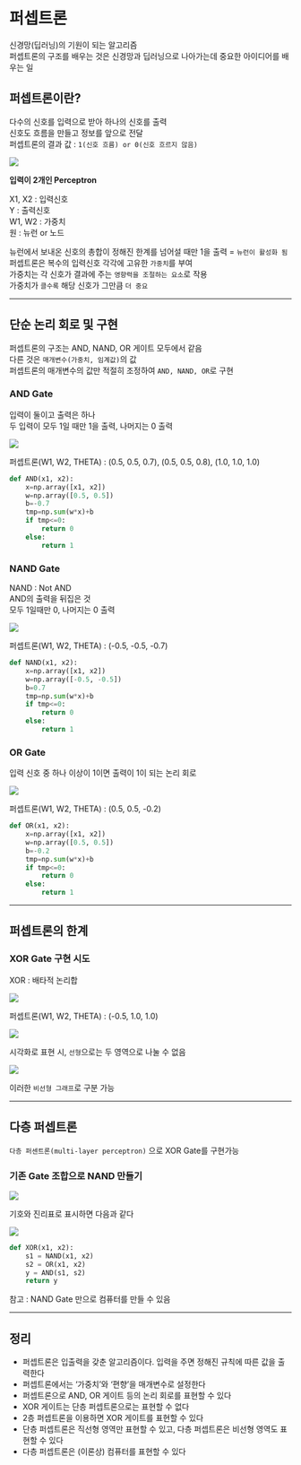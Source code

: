 # 퍼셉트론

신경망(딥러닝)의 기원이 되는 알고리즘   
퍼셉트론의 구조를 배우는 것은 신경망과 딥러닝으로 나아가는데 중요한 아이디어를 배우는 일   

## 퍼셉트론이란?

다수의 신호를 입력으로 받아 하나의 신호를 출력   
신호도 흐름을 만들고 정보를 앞으로 전달   
퍼셉트론의 결과 값 : `1(신호 흐름) or 0(신호 흐르지 않음)`   

![](images/perceptron_1.png)

**입력이 2개인 Perceptron**

X1, X2 : 입력신호   
Y : 출력신호   
W1, W2 :  가중치   
원 : 뉴런 or 노드   

뉴런에서 보내온 신호의 총합이 정해진 한계를 넘어설 때만 1을 출력 = `뉴런이 활성화 됨`   
퍼셉트론은 복수의 입력신호 각각에 고유한 `가중치`를 부여   
가중치는 각 신호가 결과에 주는 `영향력을 조절하는 요소`로 작용   
가중치가 `클수록` 해당 신호가 그만큼 `더 중요`   

---

## 단순 논리 회로 및 구현

퍼셉트론의 구조는 AND, NAND, OR 게이트 모두에서 같음   
다른 것은 `매개변수(가중치, 임계값)`의 값   
퍼셉트론의 매개변수의 값만 적절히 조정하여 `AND, NAND, OR`로 구현

### AND Gate

입력이 둘이고 출력은 하나   
두 입력이 모두 1일 때만 1을 출력, 나머지는 0 출력   

![](images/perceptron_2.png)

퍼셉트론(W1, W2, THETA) : (0.5, 0.5, 0.7), (0.5, 0.5, 0.8), (1.0, 1.0, 1.0)   

```python
def AND(x1, x2):
    x=np.array([x1, x2])
    w=np.array([0.5, 0.5])
    b=-0.7
    tmp=np.sum(w*x)+b
    if tmp<=0:
        return 0
    else:
        return 1
```

### NAND Gate

NAND : Not AND   
AND의 출력을 뒤집은 것   
모두 1일때만 0, 나머지는 0 출력   

![](images/perceptron_3.png)

퍼셉트론(W1, W2, THETA) : (-0.5, -0.5, -0.7)   

```python
def NAND(x1, x2):
    x=np.array([x1, x2])
    w=np.array([-0.5, -0.5])
    b=0.7
    tmp=np.sum(w*x)+b
    if tmp<=0:
        return 0
    else:
        return 1
```

### OR Gate

입력 신호 중 하나 이상이 1이면 출력이 1이 되는 논리 회로

![](images/perceptron_4.png)

퍼셉트론(W1, W2, THETA) : (0.5, 0.5, -0.2)   

```python
def OR(x1, x2):
    x=np.array([x1, x2])
    w=np.array([0.5, 0.5])
    b=-0.2
    tmp=np.sum(w*x)+b
    if tmp<=0:
        return 0
    else:
        return 1
```

---

## 퍼셉트론의 한계

### XOR Gate 구현 시도

XOR : 배타적 논리합   

![](images/perceptron_5.png)

퍼셉트론(W1, W2, THETA) : (-0.5, 1.0, 1.0)   

![](images/perceptron_6.png)   

시각화로 표현 시, `선형`으로는 두 영역으로 나눌 수 없음   

![](images/perceptron_7.png)   

이러한 `비선형 그래프`로 구분 가능

---

## 다층 퍼셉트론

`다층 퍼센트론(multi-layer perceptron)` 으로 XOR Gate를 구현가능   

### 기존 Gate 조합으로 NAND 만들기

![](images/perceptron_8.png)   

기호와 진리표로 표시하면 다음과 같다   

![](images/perceptron_9.png)   

```python
def XOR(x1, x2):
    s1 = NAND(x1, x2)
    s2 = OR(x1, x2)
    y = AND(s1, s2)
    return y
```

참고 : NAND Gate 만으로 컴퓨터를 만들 수 있음

---

## 정리

- 퍼셉트론은 입출력을 갖춘 알고리즘이다. 입력을 주면 정해진 규칙에 따른 값을 출력한다
- 퍼셉트론에서는 ‘가중치’와 ‘편향’을 매개변수로 설정한다
- 퍼셉트론으로 AND, OR 게이트 등의 논리 회로를 표현할 수 있다
- XOR 게이트는 단층 퍼셉트론으로는 표현할 수 없다
- 2층 퍼셉트론을 이용하면 XOR 게이트를 표현할 수 있다
- 단층 퍼셉트론은 직선형 영역만 표현할 수 있고, 다층 퍼셉트론은 비선형 영역도 표현할 수 있다
- 다층 퍼셉트론은 (이론상) 컴퓨터를 표현할 수 있다
